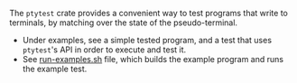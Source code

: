 The `ptytest` crate provides a convenient way to test programs that write to
terminals, by matching over the state of the pseudo-terminal.

* Under examples, see a simple tested program, and a test that uses `ptytest`'s API
in order to execute and test it.
* See [run-examples.sh](run-examples.sh) file, which builds the example program and runs the example test.
